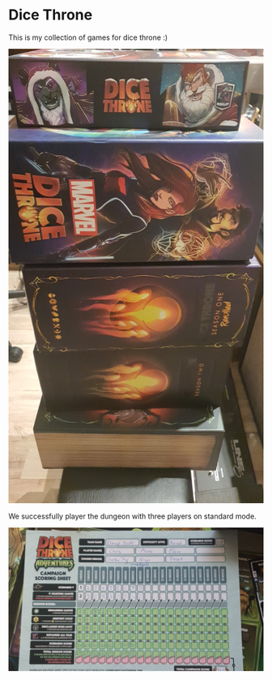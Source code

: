 # Dice Throne

This is my collection of games for dice throne :)

![All games](_dicethrone-tower.jpeg)

We successfully player the dungeon with three players on standard mode.

![dungeon quest](_dicethrone-dungeon.jpeg)
